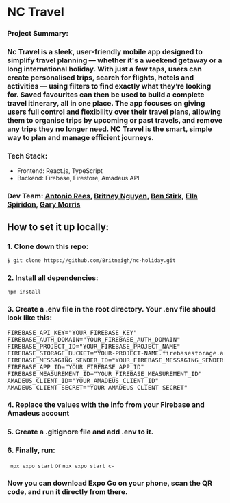# NC Travel

### Project Summary:
### Nc Travel is a sleek, user-friendly mobile app designed to simplify travel planning — whether it's a weekend getaway or a long international holiday. With just a few taps, users can create personalised trips, search for flights, hotels and activities — using filters to find exactly what they’re looking for. Saved favourites can then be used to build a complete travel itinerary, all in one place. The app focuses on giving users full control and flexibility over their travel plans, allowing them to organise trips by upcoming or past travels, and remove any trips they no longer need. NC Travel is the smart, simple way to plan and manage efficient journeys.

### Tech Stack:
- Frontend: React.js, TypeScript
- Backend: Firebase, Firestore, Amadeus API

### Dev Team: [Antonio Rees](https://github.com/Antonio7098), [Britney Nguyen](https://github.com/Britneigh), [Ben Stirk](https://github.com/benstirk871), [Ella Spiridon](https://github.com/ells-s), [Gary Morris](https://github.com/garym350)

## How to set it up locally:
### 1. Clone down this repo:
```$ git clone https://github.com/Britneigh/nc-holiday.git```
### 2. Install all dependencies:
``` npm install ```
### 3. Create a .env file in the root directory. Your .env file should look like this:
<pre>
FIREBASE_API_KEY="YOUR_FIREBASE_KEY"
FIREBASE_AUTH_DOMAIN="YOUR_FIREBASE_AUTH_DOMAIN"
FIREBASE_PROJECT_ID="YOUR_FIREBASE_PROJECT_NAME"
FIREBASE_STORAGE_BUCKET="YOUR-PROJECT-NAME.firebasestorage.app"
FIREBASE_MESSAGING_SENDER_ID="YOUR_FIREBASE_MESSAGING_SENDER_ID"
FIREBASE_APP_ID="YOUR_FIREBASE_APP_ID"
FIREBASE_MEASUREMENT_ID="YOUR_FIREBASE_MEASUREMENT_ID"
AMADEUS_CLIENT_ID="YOUR_AMADEUS_CLIENT_ID"
AMADEUS_CLIENT_SECRET="YOUR_AMADEUS_CLIENT_SECRET" 
</pre>

### 4. Replace the values with the info from your Firebase and Amadeus account

### 5. Create a .gitignore file and add .env to it.

### 6. Finally, run:
``` npx expo start``` or ```npx expo start c-```
### Now you can download Expo Go on your phone, scan the QR code, and run it directly from there.
